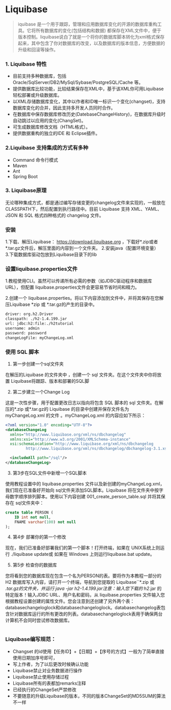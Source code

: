 # Liquibase 

> iquibase 是一个用于跟踪，管理和应用数据库变化的开源的数据库重构工具。它将所有数据库的变化(包括结构和数据) 都保存在XML文件中，便于版本控制。liquibase说白了就是一个将你的数据库脚本转化为xml格式保存起来，其中包含了你对数据库的改变，以及数据库的版本信息，方便数据的升级和回滚等操作。

### 1. Liquibase 特性

* 目前支持多种数据库，包括Oracle/SqlServer/DB2/MySql/Sybase/PostgreSQL/Cache 等。
* 提供数据库比较功能，比较结果保存在XML中，基于该XML你可用Liquibase轻松部署或升级数据库。
* 以XML存储数据库变化，其中以作者和ID唯一标识一个变化(changset)，支持数据库变化的合并，因此支持多开发人员同时合作。
* 在数据库中保存数据库修改历史(DatebaseChangeHistory)，在数据库升级时自动跳过以应用的变化(ChangSet)。
* 可生成数据库修改文档（HTML格式）。
* 提供数据重构的独立的IDE 和 Eclipse插件。

### 2.Liquibase 支持集成的方式有多种

* Command 命令行模式
* Maven
* Ant
* Spring Boot

### 3. Liquibase原理
无论哪种集成方式，都是通过编写存储变更的changelog文件来实现的，一般放在CLASSPATH下，然后配置到执行路径中。目前 Liquibase 支持 XML、YAML、JSON 和 SQL 格式四种格式的 changelog 文件。


### 安装

1.下载、解压Liquibase： https://download.liquibase.org ，下载好*.zip或者*.tar.gz文件后，解压里面的内容到一个文件夹。
2.安装java（配置环境变量）  
3.下载数据库驱动包放到Liquibase目录下的lib  

### 设置liquibase.properties文件

1.教程使用CLI。虽然可以传递所有必需的参数（如JDBC驱动程序和数据库URL），但配置 liquibase.properties文件会更容易节省时间和精力。

2.创建一个 liquibase.properties。将以下内容添加到文件中，并将其保存在您解压Liquibase *zip 或 *.tar.gz的产生的目录中。

```xml
driver: org.h2.Driver
classpath: ./h2-1.4.199.jar
url: jdbc:h2:file:./h2tutorial
username: admin
password: password
changeLogFile: myChangeLog.xml
```

### 使用 SQL 脚本

1. 第一步创建一个sql文件夹

在解压的Liquibase 的文件夹中 ，创建一个 sql 文件夹。在这个文件夹中你将放置 Liquibase将跟踪、版本和部署的SQL脚

2. 第二步建立一个Change Log

这是一次性步骤，用于配置更改日志以指向将包含 SQL 脚本的 sql 文件夹。在解压的*.zip 或*.tar.gz的 Liquibase 的目录中创建并保存文件名为 myChangeLog.xml 的文件 。myChangeLog.xml 的内容应如下所示：

```xml
<?xml version="1.0" encoding="UTF-8"?>
<databaseChangeLog
  xmlns="http://www.liquibase.org/xml/ns/dbchangelog"
  xmlns:xsi="http://www.w3.org/2001/XMLSchema-instance"
  xsi:schemaLocation="http://www.liquibase.org/xml/ns/dbchangelog
         http://www.liquibase.org/xml/ns/dbchangelog/dbchangelog-3.1.xsd">

  <includeAll path="/sql"/>
</databaseChangeLog>
```

3. 第3步在SQL文件中新增一个SQL脚本

使用教程设置中的 liquibase.properties 文件以及新创建的myChangeLog.xml，我们现在已准备好开始向 sql文件夹添加SQL脚本。Liquibase 将在文件夹中按字母数字顺序排列脚本。使用以下内容创建 001_create_person_table.sql 并将其保存在 sql文件夹中：

```sql
create table PERSON (
    ID int not null,
    FNAME varchar(100) not null
);

```

4. 第4步 部署你的第一个修改

现在，我们已准备好部署我们的第一个脚本！打开终端，如果在 UNIX系统上则运行 ./liquibase update或 如果在 Windows 上则运行liquibase.bat update。

5. 第5步 检查你的数据库

您将看到您的数据库现在包含一个名为PERSON的表。要将作为本教程一部分的 H2 数据库写入内容，请打开一个终端，导航到您提取的 Liquibase``*.zip 或 *.tar.gz的文件夹，并运行 java -jar h2-1.4.199.jar注意：输入您下载的 h2*.jar 的特定版本！输入JDBC URL、用户名和密码，从 liquibase.properties 文件输入您根据教程设置创建的属性文件。您会注意到还创建了另外两个表：databasechangeloglock和databasechangeloglock。databasechangelog表包含针对数据库运行的所有更改的列表。databasechangeloglock表用于确保两台计算机不会同时尝试修改数据库。

```

```
### Liquibase编写规范：

* Changset 的id使用【任务ID】+【日期】+【序号的方式】一般为了简单直接使用日期加序号即可，
* 写上作者，为了以后更改时候确认功能
* Liquibase禁止对业务数据进行操作
* Liquibase禁止使用存储过程
* Liquibase所有的表都加remarks注释
* 已经执行的ChangeSet严禁修改
* 不要随意的升级Liquibase的版本，不同的版本ChangeSet的MD5SUM的算法不一样
 
